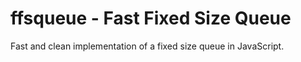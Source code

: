 ffsqueue - Fast Fixed Size Queue
================================

Fast and clean implementation of a fixed size queue in JavaScript.
